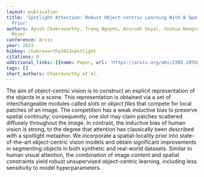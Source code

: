 ```yaml
---
layout: publication
title: 'Spotlight Attention: Robust Object-centric Learning With A Spatial Locality
  Prior'
authors: Ayush Chakravarthy, Trang Nguyen, Anirudh Goyal, Yoshua Bengio, Michael C.
  Mozer
conference: Arxiv
year: 2023
bibkey: chakravarthy2023spotlight
citations: 0
additional_links: [{name: Paper, url: 'https://arxiv.org/abs/2305.19550'}]
tags: []
short_authors: Chakravarthy et al.
---
```

The aim of object-centric vision is to construct an explicit representation
of the objects in a scene. This representation is obtained via a set of
interchangeable modules called *slots* or *object files* that compete
for local patches of an image. The competition has a weak inductive bias to
preserve spatial continuity; consequently, one slot may claim patches scattered
diffusely throughout the image. In contrast, the inductive bias of human vision
is strong, to the degree that attention has classically been described with a
spotlight metaphor. We incorporate a spatial-locality prior into
state-of-the-art object-centric vision models and obtain significant
improvements in segmenting objects in both synthetic and real-world datasets.
Similar to human visual attention, the combination of image content and spatial
constraints yield robust unsupervised object-centric learning, including less
sensitivity to model hyperparameters.